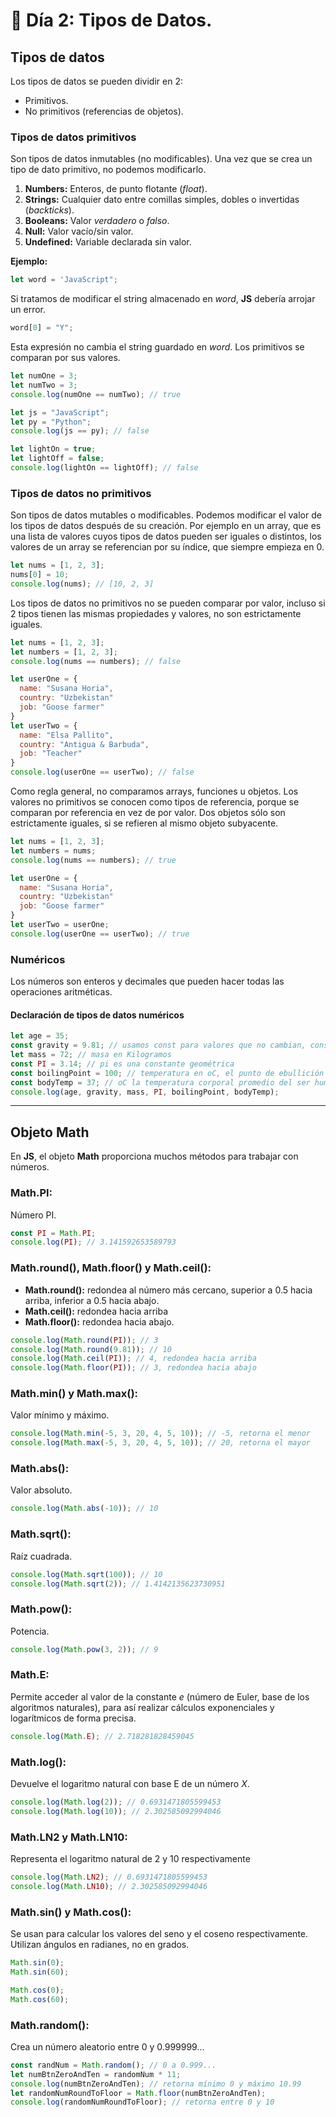 # 📔 Día 2: Tipos de Datos.

## Tipos de datos

Los tipos de datos se pueden dividir en 2:

- Primitivos.
- No primitivos (referencias de objetos).

### Tipos de datos primitivos

Son tipos de datos inmutables (no modificables). Una vez que se crea un tipo de dato primitivo, no podemos modificarlo.

1. **Numbers:** Enteros, de punto flotante (_float_).
2. **Strings:** Cualquier dato entre comillas simples, dobles o invertidas (_backticks_).
3. **Booleans:** Valor _verdadero_ o _falso_.
4. **Null:** Valor vacío/sin valor.
5. **Undefined:** Variable declarada sin valor.

**Ejemplo:**

```javascript
let word = 'JavaScript";
```

Si tratamos de modificar el string almacenado en _word_, **JS** debería arrojar un error.

```javascript
word[0] = "Y";
```

Esta expresión no cambia el string guardado en _word_. Los primitivos se comparan por sus valores.

```javascript
let numOne = 3;
let numTwo = 3;
console.log(numOne == numTwo); // true

let js = "JavaScript";
let py = "Python";
console.log(js == py); // false

let lightOn = true;
let lightOff = false;
console.log(lightOn == lightOff); // false
```

### Tipos de datos no primitivos

Son tipos de datos mutables o modificables. Podemos modificar el valor de los tipos de datos después de su creación. Por ejemplo en un array, que es una lista de valores cuyos tipos de datos pueden ser iguales o distintos, los valores de un array se referencian por su índice, que siempre empieza en 0.

```javascript
let nums = [1, 2, 3];
nums[0] = 10;
console.log(nums); // [10, 2, 3]
```

Los tipos de datos no primitivos no se pueden comparar por valor, incluso si 2 tipos tienen las mismas propiedades y valores, no son estrictamente iguales.

```javascript
let nums = [1, 2, 3];
let numbers = [1, 2, 3];
console.log(nums == numbers); // false

let userOne = {
  name: "Susana Horia",
  country: "Uzbekistan"
  job: "Goose farmer"
}
let userTwo = {
  name: "Elsa Pallito",
  country: "Antigua & Barbuda",
  job: "Teacher"
}
console.log(userOne == userTwo); // false
```

Como regla general, no comparamos arrays, funciones u objetos.
Los valores no primitivos se conocen como tipos de referencia, porque se comparan por referencia en vez de por valor. Dos objetos sólo son estrictamente iguales, si se refieren al mismo objeto subyacente.

```javascript
let nums = [1, 2, 3];
let numbers = nums;
console.log(nums == numbers); // true

let userOne = {
  name: "Susana Horia",
  country: "Uzbekistan"
  job: "Goose farmer"
}
let userTwo = userOne;
console.log(userOne == userTwo); // true
```

### Numéricos

Los números son enteros y decimales que pueden hacer todas las operaciones aritméticas.

#### Declaración de tipos de datos numéricos

```javascript
let age = 35;
const gravity = 9.81; // usamos const para valores que no cambian, constante gravitacional en m/s2
let mass = 72; // masa en Kilogramos
const PI = 3.14; // pi es una constante geométrica
const boilingPoint = 100; // temperatura en oC, el punto de ebullición del agua es una constante
const bodyTemp = 37; // oC la temperatura corporal promedio del ser humano
console.log(age, gravity, mass, PI, boilingPoint, bodyTemp);
```

---

## Objeto Math

En **JS**, el objeto **Math** proporciona muchos métodos para trabajar con números.

### Math.PI:

Número PI.

```javascript
const PI = Math.PI;
console.log(PI); // 3.141592653589793
```

### Math.round(), Math.floor() y Math.ceil():

- **Math.round():** redondea al número más cercano, superior a 0.5 hacia arriba, inferior a 0.5 hacia abajo.
- **Math.ceil():** redondea hacia arriba
- **Math.floor():** redondea hacia abajo.

```javascript
console.log(Math.round(PI)); // 3
console.log(Math.round(9.81)); // 10
console.log(Math.ceil(PI)); // 4, redondea hacia arriba
console.log(Math.floor(PI)); // 3, redondea hacia abajo
```

### Math.min() y Math.max():

Valor mínimo y máximo.

```javascript
console.log(Math.min(-5, 3, 20, 4, 5, 10)); // -5, retorna el menor
console.log(Math.max(-5, 3, 20, 4, 5, 10)); // 20, retorna el mayor
```

### Math.abs():

Valor absoluto.

```javascript
console.log(Math.abs(-10)); // 10
```

### Math.sqrt():

Raíz cuadrada.

```javascript
console.log(Math.sqrt(100)); // 10
console.log(Math.sqrt(2)); // 1.4142135623730951
```

### Math.pow():

Potencia.

```javascript
console.log(Math.pow(3, 2)); // 9
```

### Math.E:

Permite acceder al valor de la constante _e_ (número de Euler, base de los algoritmos naturales), para así realizar cálculos exponenciales y logarítmicos de forma precisa.

```javascript
console.log(Math.E); // 2.718281828459045
```

### Math.log():

Devuelve el logaritmo natural con base E de un número _X_.

```javascript
console.log(Math.log(2)); // 0.6931471805599453
console.log(Math.log(10)); // 2.302585092994046
```

### Math.LN2 y Math.LN10:

Representa el logaritmo natural de 2 y 10 respectivamente

```javascript
console.log(Math.LN2); // 0.6931471805599453
console.log(Math.LN10); // 2.302585092994046
```

### Math.sin() y Math.cos():

Se usan para calcular los valores del seno y el coseno respectivamente. Utilizan ángulos en radianes, no en grados.

```javascript
Math.sin(0);
Math.sin(60);

Math.cos(0);
Math.cos(60);
```

### Math.random():

Crea un número aleatorio entre 0 y 0.999999...

```javascript
const randNum = Math.random(); // 0 a 0.999...
let numBtnZeroAndTen = randomNum * 11;
console.log(numBtnZeroAndTen); // retorna mínimo 0 y máximo 10.99
let randomNumRoundToFloor = Math.floor(numBtnZeroAndTen);
console.log(randomNumRoundToFloor); // retorna entre 0 y 10
```
